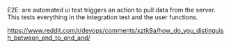 E2E: are automated ui test triggers an action to pull data from the server. This tests everything in the integration test and the user functions.

https://www.reddit.com/r/devops/comments/xztk9a/how_do_you_distinguish_between_end_to_end_and/